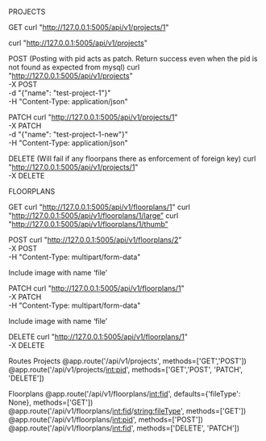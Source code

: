 PROJECTS

GET
curl "http://127.0.0.1:5005/api/v1/projects/1"

curl "http://127.0.0.1:5005/api/v1/projects"

POST (Posting with pid acts as patch. Return success even when the pid is not found as expected from mysql)
curl "http://127.0.0.1:5005/api/v1/projects" \
  -X POST \
  -d "{\"name\": \"test-project-1\"}" \
  -H "Content-Type: application/json" 

PATCH
curl "http://127.0.0.1:5005/api/v1/projects/1" \
  -X PATCH \
  -d "{\"name\": \"test-project-1-new\"}" \
  -H "Content-Type: application/json" 

DELETE (Will fail if any floorpans there as enforcement of foreign key)
curl "http://127.0.0.1:5005/api/v1/projects/1" \
  -X DELETE


FLOORPLANS

GET
curl "http://127.0.0.1:5005/api/v1/floorplans/1"
curl "http://127.0.0.1:5005/api/v1/floorplans/1/large”
curl "http://127.0.0.1:5005/api/v1/floorplans/1/thumb”

POST
curl "http://127.0.0.1:5005/api/v1/floorplans/2" \
  -X POST \
  -H "Content-Type: multipart/form-data" 

Include image with name ‘file’

PATCH
curl "http://127.0.0.1:5005/api/v1/floorplans/1" \
  -X PATCH \
  -H "Content-Type: multipart/form-data" 

Include image with name ‘file’

DELETE
curl "http://127.0.0.1:5005/api/v1/floorplans/1" \
  -X DELETE

Routes
Projects
@app.route('/api/v1/projects', methods=['GET','POST'])
@app.route('/api/v1/projects/<int:pid>', methods=['GET','POST', 'PATCH', 'DELETE'])

Floorplans
@app.route('/api/v1/floorplans/<int:fid>', defaults={'fileType': None}, methods=['GET'])
@app.route('/api/v1/floorplans/<int:fid>/<string:fileType>', methods=['GET'])
@app.route('/api/v1/floorplans/<int:pid>', methods=['POST'])
@app.route('/api/v1/floorplans/<int:fid>', methods=['DELETE', 'PATCH'])